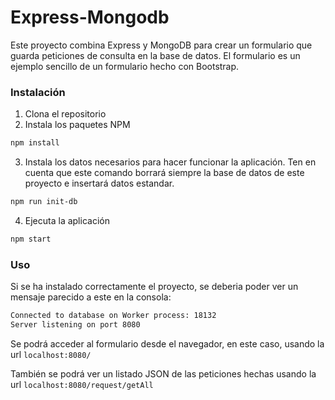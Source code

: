 # Express-Mongodb

Este proyecto combina Express y MongoDB para crear un formulario que guarda peticiones de consulta en la base de datos. El formulario es un ejemplo sencillo de un formulario hecho con Bootstrap.

### Instalación
1. Clona el repositorio
2. Instala los paquetes NPM
```sh
npm install
```
3. Instala los datos necesarios para hacer funcionar la aplicación. Ten en cuenta que este comando borrará siempre la base de datos de este proyecto e insertará datos estandar.
```sh
npm run init-db
```
4. Ejecuta la aplicación
```sh
npm start
```

### Uso

Si se ha instalado correctamente el proyecto, se deberia poder ver un mensaje parecido a este en la consola:
```sh
Connected to database on Worker process: 18132
Server listening on port 8080
```
Se podrá acceder al formulario desde el navegador, en este caso, usando la url `localhost:8080/`

También se podrá ver un listado JSON de las peticiones hechas usando la url `localhost:8080/request/getAll`

